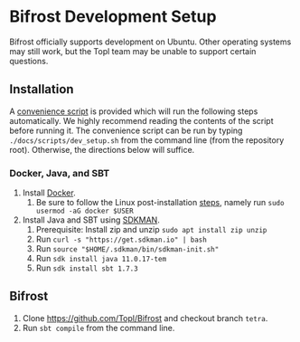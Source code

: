 # Bifrost Development Setup
Bifrost officially supports development on Ubuntu.  Other operating systems may still work, but the Topl team may be unable to support certain questions.

## Installation
A [convenience script](./scripts/dev_setup.sh) is provided which will run the following steps automatically.  We highly recommend reading the contents of the script before running it.  The convenience script can be run by typing `./docs/scripts/dev_setup.sh` from the command line (from the repository root).
Otherwise, the directions below will suffice.

### Docker, Java, and SBT
1. Install [Docker](https://docs.docker.com/engine/install/).
    1. Be sure to follow the Linux post-installation [steps](https://docs.docker.com/engine/install/linux-postinstall/), namely run `sudo usermod -aG docker $USER`
1. Install Java and SBT using [SDKMAN](https://sdkman.io/install).
    1. Prerequisite: Install zip and unzip `sudo apt install zip unzip`
    1. Run `curl -s "https://get.sdkman.io" | bash`
    1. Run `source "$HOME/.sdkman/bin/sdkman-init.sh"`
    1. Run `sdk install java 11.0.17-tem`
    1. Run `sdk install sbt 1.7.3`

## Bifrost
1. Clone https://github.com/Topl/Bifrost and checkout branch `tetra`.
1. Run `sbt compile` from the command line.
